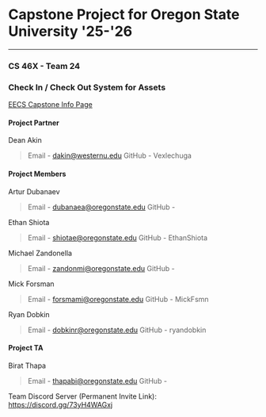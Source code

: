 # Capstone Project for Oregon State University '25-'26
----------------------
### CS 46X - Team 24
### Check In / Check Out System for Assets
[EECS Capstone Info Page](https://eecs.engineering.oregonstate.edu/capstone/submission/pages/viewSingleProject.php?id=6RBYZj9tMGMllxTk)



#### Project Partner
Dean Akin
> Email - dakin@westernu.edu
> GitHub - Vexlechuga

#### Project Members
Artur Dubanaev
> Email - dubanaea@oregonstate.edu
> GitHub - 

Ethan Shiota
> Email - shiotae@oregonstate.edu
> GitHub - EthanShiota

Michael Zandonella
> Email - zandonmi@oregonstate.edu
> GitHub - 

Mick Forsman
> Email - forsmami@oregonstate.edu
> GitHub - MickFsmn

Ryan Dobkin
> Email - dobkinr@oregonstate.edu
> GitHub - ryandobkin

#### Project TA
Birat Thapa
> Email - thapabi@oregonstate.edu
> GitHub - 

Team Discord Server (Permanent Invite Link): https://discord.gg/73yH4WAGxj
